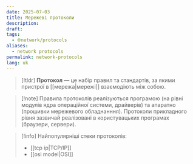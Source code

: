```yaml
---
date: 2025-07-03
title: Мережеві протоколи
description: 
draft: 
tags:
  - 🌐network/protocols
aliases:
  - network protocols
permalink: network-protocols
lang: uk
---
```



> [!tldr]
> **Протокол** — це набір правил та стандартів, за якими пристрої в [[мережа|мережі]] взаємодіють між собою.

> [!note] Правила протоколів реалізуються програмою (на рівні модулів ядра операційної системи, драйверів) та апаратно (прошивки мережевого обладнанння). Протоколи прикладного рівня зазвичай реалізовані в користувацьких програмах (браузери, сервери).

> [!info] Найпопулярніші стеки протоколів:
> - [[tcp ip|TCP/IP]]
> - [[osi model|OSI]]